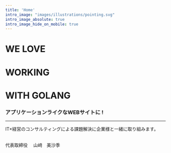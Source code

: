```yaml
---
title: 'Home'
intro_image: "images/illustrations/pointing.svg"
intro_image_absolute: true
intro_image_hide_on_mobile: true
---
```


# WE  LOVE
# WORKING
# WITH  GOLANG
### アプリケーションライクなWEBサイトに !
---
IT×経営のコンサルティングによる課題解決に企業様と一緒に取り組みます。  

<br /> 
 代表取締役 　山﨑　美沙季
